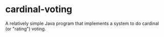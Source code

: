 # cardinal-voting
A relatively simple Java program that implements a system to do cardinal (or "rating") voting.
